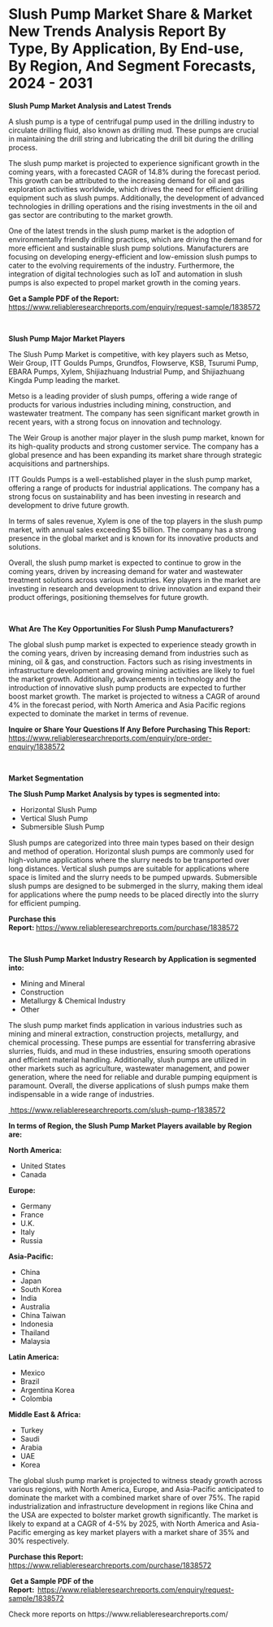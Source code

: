 <p><h1>Slush Pump Market Share & Market New Trends Analysis Report By Type, By Application, By End-use, By Region, And Segment Forecasts, 2024 - 2031</h1></p><p><strong>Slush Pump Market Analysis and Latest Trends</strong></p>
<p><p>A slush pump is a type of centrifugal pump used in the drilling industry to circulate drilling fluid, also known as drilling mud. These pumps are crucial in maintaining the drill string and lubricating the drill bit during the drilling process.</p><p>The slush pump market is projected to experience significant growth in the coming years, with a forecasted CAGR of 14.8% during the forecast period. This growth can be attributed to the increasing demand for oil and gas exploration activities worldwide, which drives the need for efficient drilling equipment such as slush pumps. Additionally, the development of advanced technologies in drilling operations and the rising investments in the oil and gas sector are contributing to the market growth.</p><p>One of the latest trends in the slush pump market is the adoption of environmentally friendly drilling practices, which are driving the demand for more efficient and sustainable slush pump solutions. Manufacturers are focusing on developing energy-efficient and low-emission slush pumps to cater to the evolving requirements of the industry. Furthermore, the integration of digital technologies such as IoT and automation in slush pumps is also expected to propel market growth in the coming years.</p></p>
<p><strong>Get a Sample PDF of the Report:&nbsp;</strong> <a href="https://www.reliableresearchreports.com/enquiry/request-sample/1838572">https://www.reliableresearchreports.com/enquiry/request-sample/1838572</a></p>
<p>&nbsp;</p>
<p><strong>Slush Pump Major Market Players</strong></p>
<p><p>The Slush Pump Market is competitive, with key players such as Metso, Weir Group, ITT Goulds Pumps, Grundfos, Flowserve, KSB, Tsurumi Pump, EBARA Pumps, Xylem, Shijiazhuang Industrial Pump, and Shijiazhuang Kingda Pump leading the market.</p><p>Metso is a leading provider of slush pumps, offering a wide range of products for various industries including mining, construction, and wastewater treatment. The company has seen significant market growth in recent years, with a strong focus on innovation and technology.</p><p>The Weir Group is another major player in the slush pump market, known for its high-quality products and strong customer service. The company has a global presence and has been expanding its market share through strategic acquisitions and partnerships.</p><p>ITT Goulds Pumps is a well-established player in the slush pump market, offering a range of products for industrial applications. The company has a strong focus on sustainability and has been investing in research and development to drive future growth.</p><p>In terms of sales revenue, Xylem is one of the top players in the slush pump market, with annual sales exceeding $5 billion. The company has a strong presence in the global market and is known for its innovative products and solutions.</p><p>Overall, the slush pump market is expected to continue to grow in the coming years, driven by increasing demand for water and wastewater treatment solutions across various industries. Key players in the market are investing in research and development to drive innovation and expand their product offerings, positioning themselves for future growth.</p></p>
<p>&nbsp;</p>
<p><strong>What Are The Key Opportunities For Slush Pump Manufacturers?</strong></p>
<p><p>The global slush pump market is expected to experience steady growth in the coming years, driven by increasing demand from industries such as mining, oil & gas, and construction. Factors such as rising investments in infrastructure development and growing mining activities are likely to fuel the market growth. Additionally, advancements in technology and the introduction of innovative slush pump products are expected to further boost market growth. The market is projected to witness a CAGR of around 4% in the forecast period, with North America and Asia Pacific regions expected to dominate the market in terms of revenue.</p></p>
<p><strong>Inquire or Share Your Questions If Any Before Purchasing This Report:</strong> <a href="https://www.reliableresearchreports.com/enquiry/pre-order-enquiry/1838572">https://www.reliableresearchreports.com/enquiry/pre-order-enquiry/1838572</a></p>
<p>&nbsp;</p>
<p><strong>Market Segmentation</strong></p>
<p><strong>The Slush Pump Market Analysis by types is segmented into:</strong></p>
<p><ul><li>Horizontal Slush Pump</li><li>Vertical Slush Pump</li><li>Submersible Slush Pump</li></ul></p>
<p><p>Slush pumps are categorized into three main types based on their design and method of operation. Horizontal slush pumps are commonly used for high-volume applications where the slurry needs to be transported over long distances. Vertical slush pumps are suitable for applications where space is limited and the slurry needs to be pumped upwards. Submersible slush pumps are designed to be submerged in the slurry, making them ideal for applications where the pump needs to be placed directly into the slurry for efficient pumping.</p></p>
<p><strong>Purchase this Report:&nbsp;</strong><a href="https://www.reliableresearchreports.com/purchase/1838572">https://www.reliableresearchreports.com/purchase/1838572</a></p>
<p>&nbsp;</p>
<p><strong>The Slush Pump Market Industry Research by Application is segmented into:</strong></p>
<p><ul><li>Mining and Mineral</li><li>Construction</li><li>Metallurgy & Chemical Industry</li><li>Other</li></ul></p>
<p><p>The slush pump market finds application in various industries such as mining and mineral extraction, construction projects, metallurgy, and chemical processing. These pumps are essential for transferring abrasive slurries, fluids, and mud in these industries, ensuring smooth operations and efficient material handling. Additionally, slush pumps are utilized in other markets such as agriculture, wastewater management, and power generation, where the need for reliable and durable pumping equipment is paramount. Overall, the diverse applications of slush pumps make them indispensable in a wide range of industries.</p></p>
<p><a href="https://www.reliableresearchreports.com/slush-pump-r1838572">&nbsp;https://www.reliableresearchreports.com/slush-pump-r1838572</a></p>
<p><strong>In terms of Region, the Slush Pump Market Players available by Region are:</strong></p>
<p>
    <p> <strong> North America: </strong>
        <ul>
            <li>United States</li>
            <li>Canada</li>
        </ul>
        </p> 
    <p> <strong> Europe: </strong>
        <ul>
            <li>Germany</li>
            <li>France</li>
            <li>U.K.</li>
            <li>Italy</li>
            <li>Russia</li>
        </ul>
        </p> 
    <p> <strong> Asia-Pacific: </strong>
        <ul>
            <li>China</li>
            <li>Japan</li>
            <li>South Korea</li>
            <li>India</li>
            <li>Australia</li>
            <li>China Taiwan</li>
            <li>Indonesia</li>
            <li>Thailand</li>
            <li>Malaysia</li>
        </ul>
        </p> 
    <p> <strong> Latin America: </strong>
        <ul>
            <li>Mexico</li>
            <li>Brazil</li>
            <li>Argentina Korea</li>
            <li>Colombia</li>
        </ul>
        </p> 
    <p> <strong> Middle East & Africa: </strong>
        <ul>
            <li>Turkey</li>
            <li>Saudi</li>
            <li>Arabia</li>
            <li>UAE</li>
            <li>Korea</li>
        </ul>
    </p>
    </p>
<p><p>The global slush pump market is projected to witness steady growth across various regions, with North America, Europe, and Asia-Pacific anticipated to dominate the market with a combined market share of over 75%. The rapid industrialization and infrastructure development in regions like China and the USA are expected to bolster market growth significantly. The market is likely to expand at a CAGR of 4-5% by 2025, with North America and Asia-Pacific emerging as key market players with a market share of 35% and 30% respectively.</p></p>
<p><strong>Purchase this Report: </strong><a href="https://www.reliableresearchreports.com/purchase/1838572">https://www.reliableresearchreports.com/purchase/1838572</a></p>
<p>&nbsp;<strong>Get a Sample PDF of the Report:&nbsp;&nbsp;</strong><a href="https://www.reliableresearchreports.com/enquiry/request-sample/1838572">https://www.reliableresearchreports.com/enquiry/request-sample/1838572</a></p>
<p><strong></strong></p>
<p>Check more reports on https://www.reliableresearchreports.com/</p>